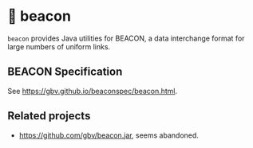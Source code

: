 # 🚨 beacon

`beacon` provides Java utilities for BEACON, a data interchange format for large numbers of uniform links.

## BEACON Specification

See https://gbv.github.io/beaconspec/beacon.html.

## Related projects

* https://github.com/gbv/beacon.jar, seems abandoned.
